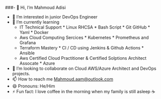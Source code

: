 ###- 👋 Hi, I’m Mahmoud Adisi
- 👀 I’m interested in junior DevOps Engineer
- 🌱 I’m currently learning 
  * IT Technical Support   * Linux RHCSA  * Bash Script * Git GitHub  * Yaml  * Docker
  * Aws Cloud Computing Sercices   * Kubernetes  * Prometheus and Grafana
  * Terraform Mastery  *  CI / CD using Jenkins & Github Actions    *  Ansible
  *  Aws Certified Cloud Practitioner & Certified Solptions Architect Assocate  *  Azure
- 💞️ I’m looking to collaborate on Cloud AWS/Azure Architect and DevOps projects.  
- 📫 How to reach me Mahmoud.aam@outlook.com 
- 😄 Pronouns: He/Him 
- ⚡ Fun fact: I love coffee in the morning when my family is still asleep ☕


